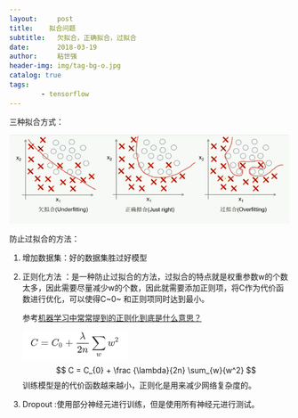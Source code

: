 ```yaml
---
layout:     post
title:    拟合问题
subtitle:   欠拟合，正确拟合，过拟合
date:       2018-03-19
author:     粘世强
header-img: img/tag-bg-o.jpg
catalog: true
tags:
        - tensorflow
---
```

三种拟合方式：

![](https://github.com/nianshiqiang/nianshiqiang.github.io/blob/master/contentimg/%E6%8B%9F%E5%90%88%E5%9B%BE%E7%89%87.png?raw=true)

防止过拟合的方法：

1. 增加数据集：好的数据集胜过好模型

2. 正则化方法 ：是一种防止过拟合的方法，过拟合的特点就是权重参数w的个数太多，因此需要尽量减少w的个数，因此就需要添加正则项，将C作为代价函数进行优化，可以使得C~0~ 和正则项同时达到最小。

   参考[机器学习中常常提到的正则化到底是什么意思？](https://www.zhihu.com/question/20924039) 

   ![](https://github.com/nianshiqiang/nianshiqiang.github.io/blob/master/contentimg/%E6%AD%A3%E5%88%99%E5%8C%96%E5%85%AC%E5%BC%8F.png?raw=true)
   $$
   C = C_{0} + \frac {\lambda}{2n} \sum_{w}{w^2}
   $$
   训练模型是的代价函数越来越小，正则化是用来减少网络复杂度的。

3. Dropout :使用部分神经元进行训练，但是使用所有神经元进行测试。